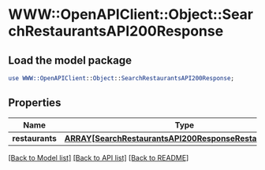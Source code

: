 # WWW::OpenAPIClient::Object::SearchRestaurantsAPI200Response

## Load the model package
```perl
use WWW::OpenAPIClient::Object::SearchRestaurantsAPI200Response;
```

## Properties
Name | Type | Description | Notes
------------ | ------------- | ------------- | -------------
**restaurants** | [**ARRAY[SearchRestaurantsAPI200ResponseRestaurantsInner]**](SearchRestaurantsAPI200ResponseRestaurantsInner.md) |  | [optional] 

[[Back to Model list]](../README.md#documentation-for-models) [[Back to API list]](../README.md#documentation-for-api-endpoints) [[Back to README]](../README.md)


